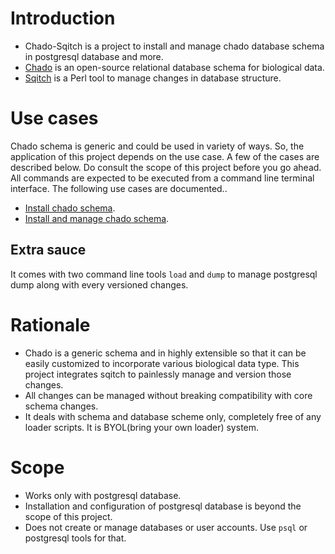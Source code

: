 # Introduction 
* Chado-Sqitch is a project to install and manage chado database schema in postgresql database and more. 
* [Chado](http://gmod.org/wiki/Introduction_to_Chado) is an open-source relational database schema for biological data.
* [Sqitch](http://sqitch.org) is a Perl tool to manage changes in database structure. 

# Use cases
Chado schema is generic and could be used in variety of ways. So, the
application of this project depends on the use case. A few of the cases are
described below. Do consult the scope of this project  before you go ahead.
All commands are expected to be executed from a command line terminal interface.
The following use cases are documented..

- [Install chado schema](use_cases/install_schema_only.md).
- [Install and manage chado schema](use_cases/install_schema_manage.md).

## Extra sauce
It comes with two command line tools ```load``` and ```dump``` to manage
postgresql dump along with every versioned changes.

# Rationale
* Chado is a generic schema and in highly extensible so that it can be easily
  customized to incorporate various biological data type. This project
  integrates sqitch to painlessly manage and version those changes.
* All changes can be managed without breaking compatibility with core schema changes.
* It deals with schema and database scheme only, completely free of any loader scripts. It is BYOL(bring your own loader) system.

# Scope 
* Works only with postgresql database.
* Installation and configuration of postgresql database is beyond the scope of this project.
* Does not create or manage databases or user accounts. Use ```psql``` or postgresql tools for that.



